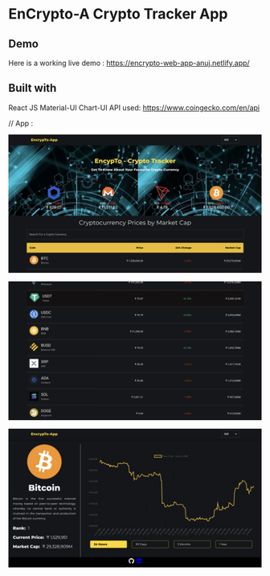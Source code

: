 # EnCrypto-A Crypto Tracker App


## Demo
Here is a working live demo :  https://encrypto-web-app-anuj.netlify.app/

## Built with 

React JS
Material-UI
Chart-UI
API used: https://www.coingecko.com/en/api


// App :

![lANDING page1](https://github.com/anujjha13/EncrypTo-App/blob/main/Encrypto/public/1.png?raw=true)



![lANDING page2](https://github.com/anujjha13/EncrypTo-App/blob/main/Encrypto/public/2.png?raw=true)


![lANDING page3](https://github.com/anujjha13/EncrypTo-App/blob/main/Encrypto/public/3.png?raw=true)
